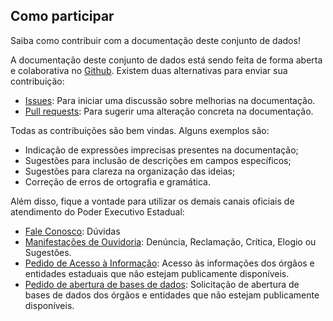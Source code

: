 ## Como participar

Saiba como contribuir com a documentação deste conjunto de dados!

A documentação deste conjunto de dados está sendo feita de forma aberta e colaborativa no [Github](https://github.com/dados-mg/doacoes-comodatos-amigo-estado-mg). Existem duas alternativas para enviar sua contribuição:

- [Issues](https://github.com/dados-mg/doacoes-comodatos-amigo-estado-mg/issues): Para iniciar uma discussão sobre melhorias na documentação.
- [Pull requests](https://github.com/dados-mg/doacoes-comodatos-amigo-estado-mg/pulls): Para sugerir uma alteração concreta na documentação.

Todas as contribuições são bem vindas. Alguns exemplos são:

* Indicação de expressões imprecisas presentes na documentação;
* Sugestões para inclusão de descrições em campos específicos;
* Sugestões para clareza na organização das ideias;
* Correção de erros de ortografia e gramática.

Além disso, fique a vontade para utilizar os demais canais oficiais de atendimento do Poder Executivo Estadual:

- [Fale Conosco](https://www.mg.gov.br/pagina/atendimento): Dúvidas
- [Manifestações de Ouvidoria](https://www.ouvidoriageral.mg.gov.br/canais-atendimento): Denúncia, Reclamação, Crítica, Elogio ou Sugestões.
- [Pedido de Acesso à Informação](http://www.acessoainformacao.mg.gov.br/): Acesso às informações dos órgãos e entidades estaduais que não estejam publicamente disponíveis.
- [Pedido de abertura de bases de dados](http://www.acessoainformacao.mg.gov.br/): Solicitação de abertura de bases de dados dos órgãos e entidades que não estejam publicamente disponíveis.
